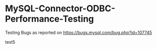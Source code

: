 # MySQL-Connector-ODBC-Performance-Testing
Testing Bugs as reported on https://bugs.mysql.com/bug.php?id=107745

test5
